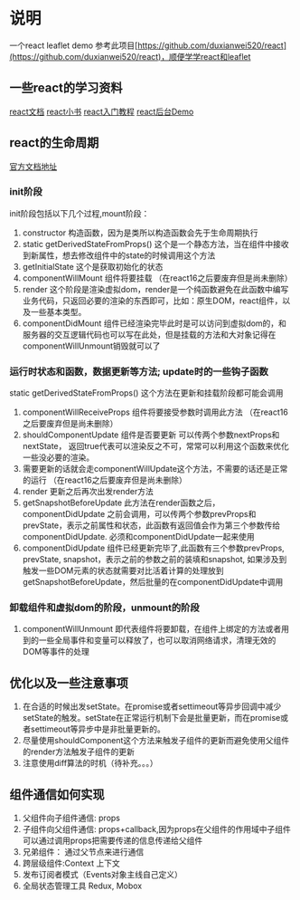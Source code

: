 # 说明

一个react leaflet demo 参考此项目[https://github.com/duxianwei520/react](https://github.com/duxianwei520/react)，顺便学学react和leaflet

## 一些react的学习资料

[react文档](https://react.docschina.org/tutorial/tutorial.html)
[react小书](http://huziketang.mangojuice.top/books/react/)
[react入门教程](https://hulufei.gitbooks.io/react-tutorial/content/index.html)
[react后台Demo](https://github.com/duxianwei520/react)

## react的生命周期

[官方文档地址](https://reactjs.org/docs/react-component.html#the-component-lifecycle)

### init阶段

init阶段包括以下几个过程,mount阶段：

1. constructor 构造函数，因为是类所以构造函数会先于生命周期执行
2. static getDerivedStateFromProps() 这个是一个静态方法，当在组件中接收到新属性，想去修改组件中的state的时候调用这个方法
3. getInitialState 这个是获取初始化的状态
4. componentWillMount 组件将要挂载  （在react16之后要废弃但是尚未删除）
5. render 这个阶段是渲染虚拟dom，render是一个纯函数避免在此函数中编写业务代码，只返回必要的渲染的东西即可，比如：原生DOM，react组件，以及一些基本类型。
6. componentDidMount 组件已经渲染完毕此时是可以访问到虚拟dom的，和服务器的交互逻辑代码也可以写在此处，但是挂载的方法和大对象记得在componentWillUnmount销毁就可以了

### 运行时状态和函数，数据更新等方法; update时的一些钩子函数

static getDerivedStateFromProps() 这个方法在更新和挂载阶段都可能会调用

1. componentWillReceiveProps 组件将要接受参数时调用此方法 （在react16之后要废弃但是尚未删除）
2. shouldComponentUpdate 组件是否要更新 可以传两个参数nextProps和nextState， 返回true代表可以渲染反之不可，常常可以利用这个函数来优化一些没必要的渲染。
3. 需要更新的话就会走componentWillUpdate这个方法，不需要的话还是正常的运行 （在react16之后要废弃但是尚未删除）
4. render 更新之后再次出发render方法
5. getSnapshotBeforeUpdate 此方法在render函数之后，componentDidUpdate 之前会调用，可以传两个参数prevProps和prevState，表示之前属性和状态，此函数有返回值会作为第三个参数传给componentDidUpdate. 必须和componentDidUpdate一起来使用
6. componentDidUpdate 组件已经更新完毕了,此函数有三个参数prevProps, prevState, snapshot，表示之前的参数之前的装填和snapshot, 如果涉及到触发一些DOM元素的状态就需要对比活着计算的处理放到getSnapshotBeforeUpdate，然后批量的在componentDidUpdate中调用

### 卸载组件和虚拟dom的阶段，unmount的阶段

1. componentWillUnmount 即代表组件将要卸载，在组件上绑定的方法或者用到的一些全局事件和变量可以释放了，也可以取消网络请求，清理无效的DOM等事件的处理

## 优化以及一些注意事项

1. 在合适的时候出发setState。在promise或者settimeout等异步回调中减少setState的触发。setState在正常运行机制下会是批量更新，而在promise或者settimeout等异步中是非批量更新的。
2. 尽量使用shouldComponent这个方法来触发子组件的更新而避免使用父组件的render方法触发子组件的更新
3. 注意使用diff算法的时机（待补充。。。）

## 组件通信如何实现

1. 父组件向子组件通信: props
2. 子组件向父组件通信: props+callback,因为props在父组件的作用域中子组件可以通过调用props把需要传递的信息传递给父组件
3. 兄弟组件： 通过父节点来进行通信
4. 跨层级组件:Context 上下文
5. 发布订阅者模式（Events对象主线自己定义）
6. 全局状态管理工具 Redux, Mobox

